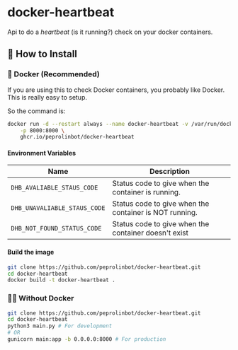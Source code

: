 # docker-heartbeat

Api to do a _heartbeat_ (is it running?) check on your docker containers.

## 🔧 How to Install

### 🐳 Docker (Recommended)

If you are using this to check Docker containers, you probably like Docker. This is really easy to setup.

So the command is:
 
```bash
docker run -d --restart always --name docker-heartbeat -v /var/run/docker.sock:/var/run/docker.sock:ro \
    -p 8000:8000 \
    ghcr.io/peprolinbot/docker-heartbeat
```

#### Environment Variables

| Name                         | Description |
|------------------------------|-------------|
| `DHB_AVALIABLE_STAUS_CODE`   | Status code to give when the container is running.
| `DHB_UNAVALIABLE_STAUS_CODE` | Status code to give when the container is NOT running.
| `DHB_NOT_FOUND_STATUS_CODE`  | Status code to give when the container doesn't exist


#### Build the image

```bash
git clone https://github.com/peprolinbot/docker-heartbeat.git
cd docker-heartbeat
docker build -t docker-heartbeat .
```

### 💪🏻 Without Docker

```bash
git clone https://github.com/peprolinbot/docker-heartbeat.git
cd docker-heartbeat
python3 main.py # For development
# OR
gunicorn main:app -b 0.0.0.0:8000 # For production
```
